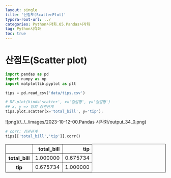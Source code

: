 ```yaml
---
layout: single
title: '산점도(ScatterPlot)'
typora-root-url: ../
categories: Python시각화.05.Pandas시각화
tag: Python시각화
toc: true
---
```


# 산점도(Scatter plot)


```python
import pandas as pd
import numpy as np
import matplotlib.pyplot as plt

tips = pd.read_csv('data/tips.csv')

# DF.plot(kind='scatter', x='컬럼명', y='컬럼명')
## x, y => 양의 상관관계
tips.plot.scatter(x='total_bill', y='tip');
```


![png](/../../images/2023-10-12-00.Pandas 시각화/output_34_0.png)
    



```python
# corr: 상관관계 
tips[['total_bill','tip']].corr()
```




<div>
<style scoped>
    .dataframe tbody tr th:only-of-type {
        vertical-align: middle;
    }

    .dataframe tbody tr th {
        vertical-align: top;
    }
    
    .dataframe thead th {
        text-align: right;
    }
</style>
<table border="1" class="dataframe">
  <thead>
    <tr style="text-align: right;">
      <th></th>
      <th>total_bill</th>
      <th>tip</th>
    </tr>
  </thead>
  <tbody>
    <tr>
      <th>total_bill</th>
      <td>1.000000</td>
      <td>0.675734</td>
    </tr>
    <tr>
      <th>tip</th>
      <td>0.675734</td>
      <td>1.000000</td>
    </tr>
  </tbody>
</table>
</div>
